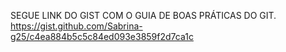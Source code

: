 SEGUE LINK DO GIST COM O GUIA DE BOAS PRÁTICAS DO GIT.
https://gist.github.com/Sabrina-g25/c4ea884b5c5c84ed093e3859f2d7ca1c
